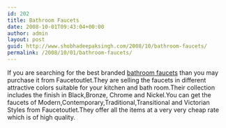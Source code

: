 ```yaml
---
id: 202
title: Bathroom Faucets
date: 2008-10-01T09:43:04+00:00
author: admin
layout: post
guid: http://www.shobhadeepaksingh.com/2008/10/bathroom-faucets/
permalink: /2008/10/01/bathroom-faucets/
---
```

If you are searching for the best branded [bathroom faucets](http://www.faucetoutlet.com/faucets/advSearch.pl?ct=8,14,48,52,125) than you may purchase it from Faucetoutlet.They are selling the faucets in different attractive colors suitable for your kitchen and bath room.Their collection includes the finish in Black,Bronze, Chrome and Nickel.You can get the faucets of Modern,Contemporary,Traditional,Transitional and Victorian Styles from Faucetoutlet.They offer all the items at a very very cheap rate which is of high quality.